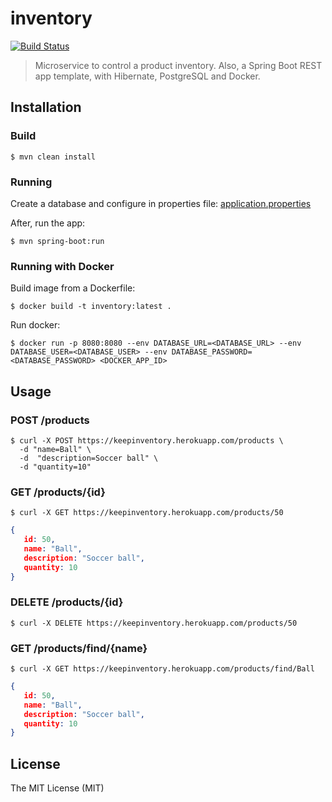 # inventory

[![Build Status](https://travis-ci.org/robertoduessmann/inventory.svg?branch=master)](https://travis-ci.org/robertoduessmann/inventory)

> Microservice to control a product inventory.
> Also, a Spring Boot REST app template, with Hibernate, PostgreSQL and Docker.


## Installation

### Build
```console
$ mvn clean install
```

### Running
Create a database and configure in properties file: [application.properties](https://github.com/robertoduessmann/inventory/blob/master/src/main/resources/application.properties)

After, run the app:
```console
$ mvn spring-boot:run
```

### Running with Docker

Build image from a Dockerfile:
```console
$ docker build -t inventory:latest .
```

Run docker:
```console
$ docker run -p 8080:8080 --env DATABASE_URL=<DATABASE_URL> --env DATABASE_USER=<DATABASE_USER> --env DATABASE_PASSWORD=<DATABASE_PASSWORD> <DOCKER_APP_ID>
```
## Usage

### POST /products
```console
$ curl -X POST https://keepinventory.herokuapp.com/products \
  -d "name=Ball" \
  -d  "description=Soccer ball" \
  -d "quantity=10"
```

### GET /products/{id}
```console
$ curl -X GET https://keepinventory.herokuapp.com/products/50
```
```json
{
   id: 50,
   name: "Ball",
   description: "Soccer ball",
   quantity: 10
}
```

### DELETE /products/{id}
```console
$ curl -X DELETE https://keepinventory.herokuapp.com/products/50
```

### GET /products/find/{name}
```console
$ curl -X GET https://keepinventory.herokuapp.com/products/find/Ball
```
```json
{
   id: 50,
   name: "Ball",
   description: "Soccer ball",
   quantity: 10
}
```

## License
The MIT License (MIT)